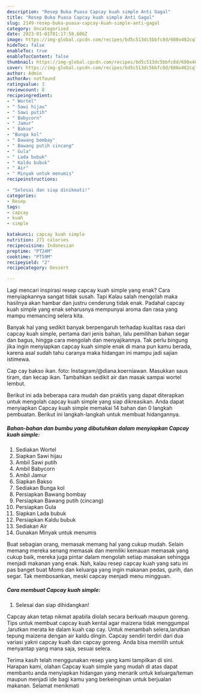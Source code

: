 ```yaml
---
description: "Resep Buka Puasa Capcay kuah simple Anti Gagal"
title: "Resep Buka Puasa Capcay kuah simple Anti Gagal"
slug: 2149-resep-buka-puasa-capcay-kuah-simple-anti-gagal
category: Uncategorized
date: 2023-01-01T01:17:58.606Z
image: https://img-global.cpcdn.com/recipes/bd5c513dc5bbfc8d/680x482cq70/capcay-kuah-simple-foto-resep-utama.jpg
hideToc: false
enableToc: true
enableTocContent: false
thumbnail: https://img-global.cpcdn.com/recipes/bd5c513dc5bbfc8d/680x482cq70/capcay-kuah-simple-foto-resep-utama.jpg
cover: https://img-global.cpcdn.com/recipes/bd5c513dc5bbfc8d/680x482cq70/capcay-kuah-simple-foto-resep-utama.jpg
author: Admin
authorAv: notfound
ratingvalue: 3
reviewcount: 8
recipeingredient:
- " Wortel"
- " Sawi hijau"
- " Sawi putih"
- " Babycorn"
- " Jamur"
- " Bakso"
- "Bunga kol"
- " Bawang bombay"
- " Bawang putih cincang"
- " Gula"
- " Lada bubuk"
- " Kaldu bubuk"
- " Air"
- " Minyak untuk menumis"
recipeinstructions:

- "Selesai dan siap dinikmati!"
categories:
- Resep
tags:
- capcay
- kuah
- simple

katakunci: capcay kuah simple 
nutrition: 271 calories
recipecuisine: Indonesian
preptime: "PT24M"
cooktime: "PT59M"
recipeyield: "2"
recipecategory: Dessert

---
```



Lagi mencari inspirasi resep capcay kuah simple yang enak? Cara menyiapkannya sangat tidak susah. Tapi Kalau salah mengolah maka hasilnya akan hambar dan justru cenderung tidak enak. Padahal capcay kuah simple yang enak seharusnya mempunyai aroma dan rasa yang mampu memancing selera kita.


Banyak hal yang sedikit banyak berpengaruh terhadap kualitas rasa dari capcay kuah simple, pertama dari jenis bahan, lalu pemilihan bahan segar dan bagus, hingga cara mengolah dan menyajikannya. Tak perlu bingung jika ingin menyiapkan capcay kuah simple enak di mana pun kamu berada, karena asal sudah tahu caranya maka hidangan ini mampu jadi sajian istimewa.

Cap cay bakso ikan. foto: Instagram/@diana.koerniawan. Masukkan saus tiram, dan kecap ikan. Tambahkan sedikit air dan masak sampai wortel lembut.


Berikut ini ada beberapa cara mudah dan praktis yang dapat diterapkan untuk mengolah capcay kuah simple yang siap dikreasikan. Anda dapat menyiapkan Capcay kuah simple memakai 14 bahan dan 0 langkah pembuatan. Berikut ini langkah-langkah untuk membuat hidangannya.

<!--inarticleads1-->

##### Bahan-bahan dan bumbu yang dibutuhkan dalam menyiapkan Capcay kuah simple:

1. Sediakan  Wortel
1. Siapkan  Sawi hijau
1. Ambil  Sawi putih
1. Ambil  Babycorn
1. Ambil  Jamur
1. Siapkan  Bakso
1. Sediakan Bunga kol
1. Persiapkan  Bawang bombay
1. Persiapkan  Bawang putih (cincang)
1. Persiapkan  Gula
1. Siapkan  Lada bubuk
1. Persiapkan  Kaldu bubuk
1. Sediakan  Air
1. Gunakan  Minyak untuk menumis


Buat sebagian orang, memasak memang hal yang cukup mudah. Selain memang mereka senang memasak dan memiliki kemauan memasak yang cukup baik, mereka juga pintar dalam mengolah setiap masakan sehingga menjadi makanan yang enak. Nah, kalau resep capcay kuah yang satu ini pas banget buat Moms dan keluarga yang ingin makanan pedas, gurih, dan segar. Tak membosankan, meski capcay menjadi menu mingguan. 

<!--inarticleads2-->

##### Cara membuat Capcay kuah simple:


1. Selesai dan siap dihidangkan!

Capcay akan tetap nikmat apabila diolah secara berkuah maupun goreng. Tips untuk membuat capcay kuah kental agar maizena tidak menggumpal ,larutkan merata ke dalam kuah cap cay. Untuk menambah selera,larutkan tepung maizena dengan air kaldu dingin. Capcay sendiri terdiri dari dua variasi yakni capcay kuah dan capcay goreng. Anda bisa memilih untuk menyantap yang mana saja, sesuai selera. 

Terima kasih telah menggunakan resep yang kami tampilkan di sini. Harapan kami, olahan Capcay kuah simple yang mudah di atas dapat membantu anda menyiapkan hidangan yang menarik untuk keluarga/teman maupun menjadi ide bagi kamu yang berkeinginan untuk berjualan makanan. Selamat menikmati
